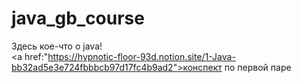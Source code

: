 # java_gb_course
Здесь кое-что о javа!  
<a href:"https://hypnotic-floor-93d.notion.site/1-Java-bb32ad5e3e724fbbbcb97d17fc4b9ad2">конспект по первой паре</a>
